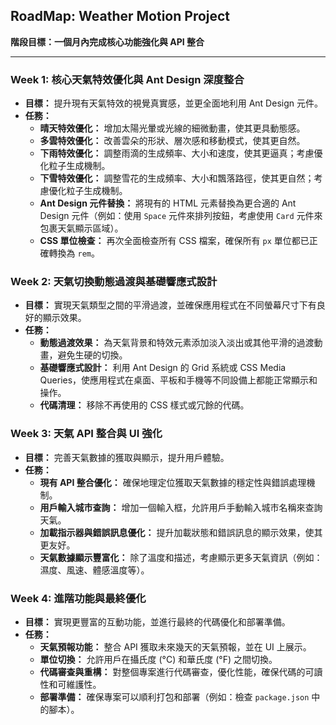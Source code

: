 ## RoadMap: Weather Motion Project

**階段目標：一個月內完成核心功能強化與 API 整合**

---

### **Week 1: 核心天氣特效優化與 Ant Design 深度整合**

- **目標：** 提升現有天氣特效的視覺真實感，並更全面地利用 Ant Design 元件。
- **任務：**
  - **晴天特效優化：** 增加太陽光暈或光線的細微動畫，使其更具動態感。
  - **多雲特效優化：** 改善雲朵的形狀、層次感和移動模式，使其更自然。
  - **下雨特效優化：** 調整雨滴的生成頻率、大小和速度，使其更逼真；考慮優化粒子生成機制。
  - **下雪特效優化：** 調整雪花的生成頻率、大小和飄落路徑，使其更自然；考慮優化粒子生成機制。
  - **Ant Design 元件替換：** 將現有的 HTML 元素替換為更合適的 Ant Design 元件（例如：使用 `Space` 元件來排列按鈕，考慮使用 `Card` 元件來包裹天氣顯示區域）。
  - **CSS 單位檢查：** 再次全面檢查所有 CSS 檔案，確保所有 `px` 單位都已正確轉換為 `rem`。

### **Week 2: 天氣切換動態過渡與基礎響應式設計**

- **目標：** 實現天氣類型之間的平滑過渡，並確保應用程式在不同螢幕尺寸下有良好的顯示效果。
- **任務：**
  - **動態過渡效果：** 為天氣背景和特效元素添加淡入淡出或其他平滑的過渡動畫，避免生硬的切換。
  - **基礎響應式設計：** 利用 Ant Design 的 Grid 系統或 CSS Media Queries，使應用程式在桌面、平板和手機等不同設備上都能正常顯示和操作。
  - **代碼清理：** 移除不再使用的 CSS 樣式或冗餘的代碼。

### **Week 3: 天氣 API 整合與 UI 強化**

- **目標：** 完善天氣數據的獲取與顯示，提升用戶體驗。
- **任務：**
  - **現有 API 整合優化：** 確保地理定位獲取天氣數據的穩定性與錯誤處理機制。
  - **用戶輸入城市查詢：** 增加一個輸入框，允許用戶手動輸入城市名稱來查詢天氣。
  - **加載指示器與錯誤訊息優化：** 提升加載狀態和錯誤訊息的顯示效果，使其更友好。
  - **天氣數據顯示豐富化：** 除了溫度和描述，考慮顯示更多天氣資訊（例如：濕度、風速、體感溫度等）。

### **Week 4: 進階功能與最終優化**

- **目標：** 實現更豐富的互動功能，並進行最終的代碼優化和部署準備。
- **任務：**
  - **天氣預報功能：** 整合 API 獲取未來幾天的天氣預報，並在 UI 上展示。
  - **單位切換：** 允許用戶在攝氏度 (°C) 和華氏度 (°F) 之間切換。
  - **代碼審查與重構：** 對整個專案進行代碼審查，優化性能，確保代碼的可讀性和可維護性。
  - **部署準備：** 確保專案可以順利打包和部署（例如：檢查 `package.json` 中的腳本）。
